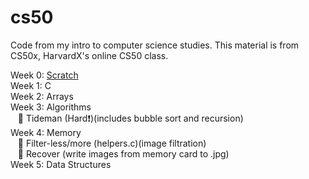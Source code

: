 # cs50

Code from my intro to computer science studies. This material is from CS50x, HarvardX's online CS50 class.

Week 0: [Scratch](https://scratch.mit.edu/projects/987531686/)  
Week 1: C  
Week 2: Arrays  
Week 3: Algorithms  
&nbsp;&nbsp;&nbsp;🏁 Tideman (Hard❗)(includes bubble sort and recursion)  
Week 4: Memory  
&nbsp;&nbsp;&nbsp;🏁 Filter-less/more (helpers.c)(image filtration)  
&nbsp;&nbsp;&nbsp;🏁 Recover (write images from memory card to .jpg)  
Week 5: Data Structures
